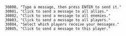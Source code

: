 ﻿```text
30800, "Type a message, then press ENTER to send it."
30801, "Click to send a message to all allies."
30802, "Click to send a message to all enemies."
30803, "Click to send a message to all players."
30804, "Select which players receive your messages."
30805, "Click to send a message to this player."
```
